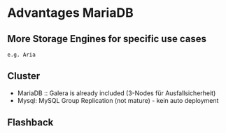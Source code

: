 # Advantages MariaDB 

## More Storage Engines for specific use cases 

```
e.g. Aria 
```

## Cluster 

  * MariaDB :: Galera is already included (3-Nodes für Ausfallsicherheit) 
  * Mysql: MySQL Group Replication (not mature) - kein auto deployment 

## Flashback 
